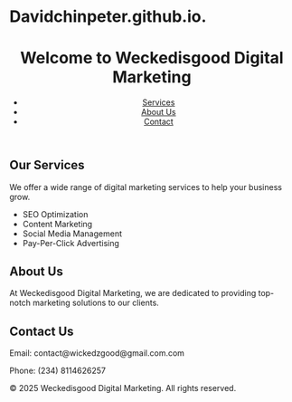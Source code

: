 # Davidchinpeter.github.io.<!DOCTYPE html>
<html lang="en">
<head>
    <meta charset="UTF-8">
    <meta name="viewport" content="width=device-width, initial-scale=1.0">
    <title>Weckedisgood Digital Marketing</title>
    <link rel="stylesheet" href="styles.css">
</head>
<body>
    <header>
        <h1>Welcome to Weckedisgood Digital Marketing</h1>
        <nav>
            <ul>
                <li><a href="#services">Services</a></li>
                <li><a href="#about">About Us</a></li>
                <li><a href="#contact">Contact</a></li>
            </ul>
        </nav>
    </header>
    <section id="services">
        <h2>Our Services</h2>
        <p>We offer a wide range of digital marketing services to help your business grow.</p>
        <ul>
            <li>SEO Optimization</li>
            <li>Content Marketing</li>
            <li>Social Media Management</li>
            <li>Pay-Per-Click Advertising</li>
        </ul>
    </section>
    <section id="about">
        <h2>About Us</h2>
        <p>At Weckedisgood Digital Marketing, we are dedicated to providing top-notch marketing solutions to our clients.</p>
    </section>
    <section id="contact">
        <h2>Contact Us</h2>
        <p>Email: contact@wickedzgood@gmail.com.com</p>
        <p>Phone: (234) 8114626257</p>
    </section>
    <footer>
        <p>&copy; 2025 Weckedisgood Digital Marketing. All rights reserved.</p>
    </footer>
</body>
</html>